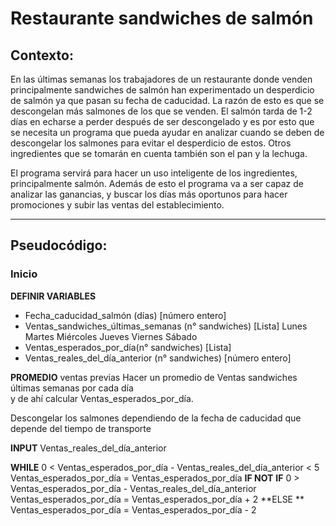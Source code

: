 # Restaurante sandwiches de salmón

## Contexto: 

En las últimas semanas los trabajadores de un restaurante donde venden principalmente sandwiches de salmón han experimentado un desperdicio de salmón ya que pasan su fecha de caducidad. La razón de esto es que se descongelan más salmones de los que se venden. El salmón tarda de 1-2 días en echarse a perder después de ser descongelado y es por esto que se necesita un programa que pueda ayudar en analizar cuando se deben de descongelar los salmones para evitar el desperdicio de estos. Otros ingredientes que se tomarán en cuenta también son el pan y la lechuga.

El programa servirá para hacer un uso inteligente de los ingredientes, principalmente salmón. Además de esto el programa va a ser capaz de analizar las ganancias, y buscar los días más oportunos para hacer promociones y subir las ventas del establecimiento.

------------


##  Pseudocódigo:

###  Inicio
**DEFINIR VARIABLES**
- Fecha_caducidad_salmón (días)  [número entero]
- Ventas_sandwiches_últimas_semanas (n° sandwiches) [Lista]
Lunes 
Martes
Miércoles
Jueves
Viernes
Sábado 
- Ventas_esperados_por_día(n° sandwiches) [Lista]
- Ventas_reales_del_día_anterior (n° sandwiches) [número entero]


**PROMEDIO** ventas previas
Hacer un promedio de Ventas sandwiches últimas semanas por cada día  
y de ahí calcular Ventas_esperados_por_día.

Descongelar los salmones dependiendo de la fecha de caducidad que depende del tiempo de transporte

**INPUT** Ventas_reales_del_día_anterior

**WHILE** 0 < Ventas_esperados_por_día  -  Ventas_reales_del_día_anterior <  5
Ventas_esperados_por_día = Ventas_esperados_por_día
**IF NOT**
**IF** 0 >  Ventas_esperados_por_día  -  Ventas_reales_del_día_anterior
   Ventas_esperados_por_día = Ventas_esperados_por_día + 2
**ELSE	**
   Ventas_esperados_por_día = Ventas_esperados_por_día - 2
